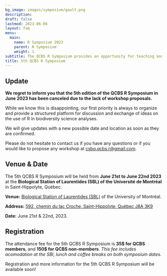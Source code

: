 ```yaml
---
bg_image: images/symposium/gault.png
description:
draft: false
lastmod: 2023-06-06
layout: faq
menu:
  main:
    name: R Symposium 2023
    parent: R Symposium
    weight: 1
subtitle: The QCBS R Symposium provides an opportunity for teaching and participation in a series of contributed R workshops about the application of biodiversity science analyses using R that are not offered during the annual QCBS R Workshop Series.
title: 5th QCBS R Symposium
---
```


## Update

__We regret to inform you that the 5th edition of the QCBS R Symposium in June 2023 has been canceled due to the lack of workshop proposals.__ 

While we know this is disappointing, our first priority is always to organize and provide a structured platform for discussion and exchange of ideas on the use of R in biodiversity science analyses.

We will give updates with a new possible date and location as soon as they are confirmed. 

Please do not hesitate to contact us if you have any questions or if you would like to propose any workshop at csbq.qcbs.r@gmail.com.


## Venue & Date

The 5th QCBS R Symposium will be held from __June 21st to June 22nd 2023__ at the __Biological Station of Laurentides (SBL) of the Université de Montréal__ in Saint-Hippolyte, Québec.

__Venue:__ [Biological Station of Laurentides (SBL)](https://sbl.umontreal.ca/accueil/) of the University of Montréal.

__Address:__ [592, chemin du lac Croche, Saint-Hippolyte, Québec J8A 3K9](https://www.google.com/maps/place/Biology+station+of+Laurentides/@45.9881552,-74.0079488,17z/data=!3m1!4b1!4m6!3m5!1s0x4ccf36477ea47e51:0x6a37c160e959433e!8m2!3d45.9881515!4d-74.0057601!16s%2Fg%2F11c70b66fg)

__Date:__ June 21st & 22nd, 2023.

## Registration

The attendance fee for the 5th QCBS R Symposium is __35$ for QCBS members__, and __150$ for QCBS non-members__. _This fee includes acomodation at the SBl, lunch and coffee breaks on both symposium dates._

Registration and more information for the 5th QCBS R Symposium will be available soon!



